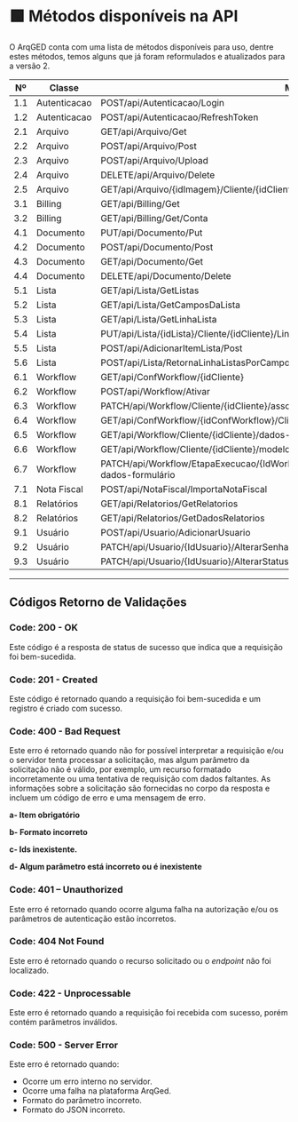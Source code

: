 # 🟩 Métodos disponíveis na API

O ArqGED conta com uma lista de métodos disponíveis para uso, dentre estes métodos, temos alguns que já foram reformulados e atualizados para a versão 2.

<table><thead><tr><th width="92">Nº</th><th width="138">Classe</th><th width="354">Método</th><th width="101">Versão</th><th>Status</th></tr></thead><tbody><tr><td>1.1</td><td>Autenticacao</td><td>POST/api/Autenticacao/Login</td><td>1</td><td></td></tr><tr><td>1.2</td><td>Autenticacao</td><td>POST/api/Autenticacao/RefreshToken</td><td>1</td><td></td></tr><tr><td>2.1</td><td>Arquivo</td><td>GET/api/Arquivo/Get</td><td>1</td><td></td></tr><tr><td>2.2</td><td>Arquivo</td><td>POST/api/Arquivo/Post</td><td>1</td><td></td></tr><tr><td>2.3</td><td>Arquivo</td><td>POST/api/Arquivo/Upload</td><td>1</td><td></td></tr><tr><td>2.4</td><td>Arquivo</td><td>DELETE/api/Arquivo/Delete</td><td>1</td><td></td></tr><tr><td>2.5</td><td>Arquivo</td><td>GET/api/Arquivo/{idImagem}/Cliente/{idCliente}</td><td>1</td><td></td></tr><tr><td>3.1</td><td>Billing</td><td>GET/api/Billing/Get</td><td>1</td><td></td></tr><tr><td>3.2</td><td>Billing</td><td>GET/api/Billing/Get/Conta</td><td>1</td><td></td></tr><tr><td>4.1</td><td>Documento</td><td>PUT/api/Documento/Put</td><td>1</td><td></td></tr><tr><td>4.2</td><td>Documento</td><td>POST/api/Documento/Post</td><td>1</td><td></td></tr><tr><td>4.3</td><td>Documento</td><td>GET/api/Documento/Get</td><td>1</td><td></td></tr><tr><td>4.4</td><td>Documento</td><td>DELETE/api/Documento/Delete</td><td>1</td><td></td></tr><tr><td>5.1</td><td>Lista</td><td>GET/api/Lista/GetListas</td><td></td><td></td></tr><tr><td>5.2</td><td>Lista</td><td>GET/api/Lista/GetCamposDaLista</td><td></td><td></td></tr><tr><td>5.3</td><td>Lista</td><td>GET/api/Lista/GetLinhaLista</td><td></td><td></td></tr><tr><td>5.4</td><td>Lista</td><td>PUT/api/Lista/{idLista}/Cliente/{idCliente}/LinhaLista/{idLinhaLista}</td><td></td><td></td></tr><tr><td>5.5</td><td>Lista</td><td>POST/api/AdicionarItemLista/Post</td><td></td><td></td></tr><tr><td>5.6</td><td>Lista</td><td>POST/api/Lista/RetornaLinhaListasPorCampoValor/{idLista}/{idUnidade}/{idCliente}</td><td></td><td></td></tr><tr><td>6.1</td><td>Workflow</td><td>GET/api/ConfWorkflow/{idCliente}</td><td></td><td></td></tr><tr><td>6.2</td><td>Workflow</td><td>POST/api/Workflow/Ativar</td><td></td><td></td></tr><tr><td>6.3</td><td>Workflow</td><td>PATCH/api/Workflow/Cliente/{idCliente}/associar-documentos</td><td></td><td></td></tr><tr><td>6.4</td><td>Workflow</td><td>GET/api/ConfWorkflow/{idConfWorkflow}/Cliente/{idCliente}/fluxos-ativados</td><td></td><td></td></tr><tr><td>6.5</td><td>Workflow</td><td>GET/api/Workflow/Cliente/{idCliente}/dados-fluxo</td><td></td><td></td></tr><tr><td>6.6</td><td>Workflow</td><td>GET/api/Workflow/Cliente/{idCliente}/modelo-fluxo</td><td></td><td></td></tr><tr><td>6.7</td><td>Workflow</td><td>PATCH/api/Workflow/EtapaExecucao/{IdWorkflowEtapaExecucao}/Cliente/{idCliente}/atualizar-dados-formulário</td><td></td><td></td></tr><tr><td>7.1</td><td>Nota Fiscal</td><td>POST/api/NotaFiscal/ImportaNotaFiscal</td><td></td><td></td></tr><tr><td>8.1</td><td>Relatórios</td><td>GET/api/Relatorios/GetRelatorios</td><td></td><td></td></tr><tr><td>8.2</td><td>Relatórios</td><td>GET/api/Relatorios/GetDadosRelatorios</td><td></td><td></td></tr><tr><td>9.1</td><td>Usuário</td><td>POST/api/Usuario/AdicionarUsuario</td><td></td><td></td></tr><tr><td>9.2</td><td>Usuário</td><td>PATCH/api/Usuario/{IdUsuario}/AlterarSenhaUsuario</td><td></td><td></td></tr><tr><td>9.3</td><td>Usuário</td><td>PATCH/api/Usuario/{IdUsuario}/AlterarStatusUsuario</td><td></td><td></td></tr></tbody></table>

***

## Códigos Retorno de Validações

### Code: 200 - OK

Este código é a resposta de status de sucesso que indica que a requisição foi bem-sucedida.

### Code: 201 - Created

Este código é retornado quando a requisição foi bem-sucedida e um registro é criado com sucesso.

### Code: 400 - Bad Request

Este erro é retornado quando não for possível interpretar a requisição e/ou o servidor tenta processar a solicitação, mas algum parâmetro da solicitação não é válido, por exemplo, um recurso formatado incorretamente ou uma tentativa de requisição com dados faltantes. As informações sobre a solicitação são fornecidas no corpo da resposta e incluem um código de erro e uma mensagem de erro.

**a-      Item obrigatório**

**b-      Formato incorreto**

**c-       Ids inexistente.**

**d-      Algum parâmetro está incorreto ou é inexistente**

### Code: 401 – Unauthorized

Este erro é retornado quando ocorre alguma falha na autorização e/ou os parâmetros de autenticação estão incorretos.

### Code: 404 Not Found

Este erro é retornado quando o recurso solicitado ou o _endpoint_ não foi localizado.

### Code: 422 - Unprocessable

Este erro é retornado quando a requisição foi recebida com sucesso, porém contém parâmetros inválidos.

### Code: 500  - Server Error

Este erro é retornado quando:

* Ocorre um erro interno no servidor.
* Ocorre uma falha na plataforma ArqGed.
* Formato do parâmetro incorreto.
* Formato do JSON incorreto.

&#x20;
